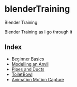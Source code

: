 # blenderTraining
Blender Training

Blender Training as I go through it

## Index

- [Beginner Basics](./Basics)
- [Modelling an Anvil](./ModellingAnvil)
- [Pipes and Ducts](./PipesDucts)
- [ToiletBowl](./ToiletBowl)
- [Animation Motion Capture](animationMoCap)

